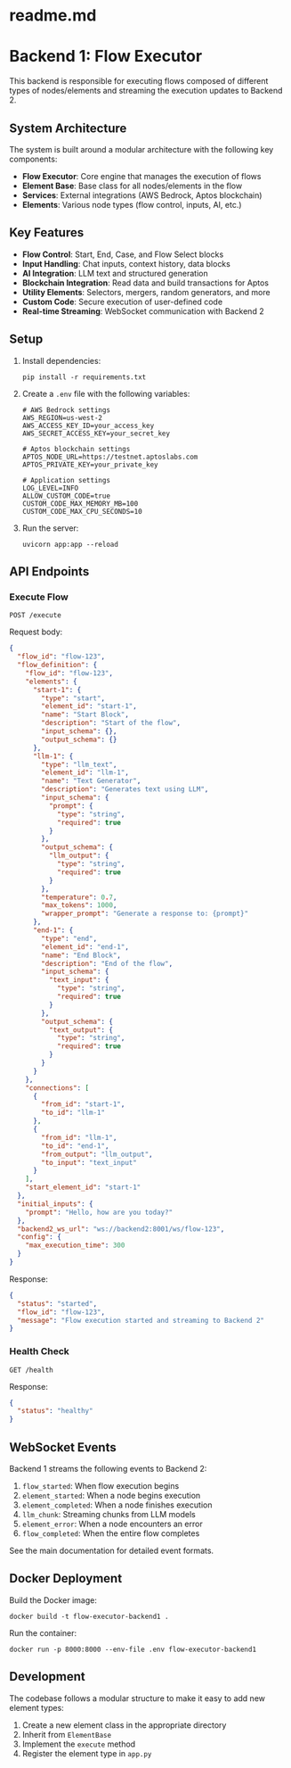 # readme.md

# Backend 1: Flow Executor

This backend is responsible for executing flows composed of different types of nodes/elements and streaming the execution updates to Backend 2.

## System Architecture

The system is built around a modular architecture with the following key components:

- **Flow Executor**: Core engine that manages the execution of flows
- **Element Base**: Base class for all nodes/elements in the flow
- **Services**: External integrations (AWS Bedrock, Aptos blockchain)
- **Elements**: Various node types (flow control, inputs, AI, etc.)

## Key Features

- **Flow Control**: Start, End, Case, and Flow Select blocks
- **Input Handling**: Chat inputs, context history, data blocks
- **AI Integration**: LLM text and structured generation
- **Blockchain Integration**: Read data and build transactions for Aptos
- **Utility Elements**: Selectors, mergers, random generators, and more
- **Custom Code**: Secure execution of user-defined code
- **Real-time Streaming**: WebSocket communication with Backend 2

## Setup

1. Install dependencies:
   ```
   pip install -r requirements.txt
   ```

2. Create a `.env` file with the following variables:
   ```
   # AWS Bedrock settings
   AWS_REGION=us-west-2
   AWS_ACCESS_KEY_ID=your_access_key
   AWS_SECRET_ACCESS_KEY=your_secret_key
   
   # Aptos blockchain settings
   APTOS_NODE_URL=https://testnet.aptoslabs.com
   APTOS_PRIVATE_KEY=your_private_key
   
   # Application settings
   LOG_LEVEL=INFO
   ALLOW_CUSTOM_CODE=true
   CUSTOM_CODE_MAX_MEMORY_MB=100
   CUSTOM_CODE_MAX_CPU_SECONDS=10
   ```

3. Run the server:
   ```
   uvicorn app:app --reload
   ```

## API Endpoints

### Execute Flow

```
POST /execute
```

Request body:
```json
{
  "flow_id": "flow-123",
  "flow_definition": {
    "flow_id": "flow-123",
    "elements": {
      "start-1": {
        "type": "start",
        "element_id": "start-1",
        "name": "Start Block",
        "description": "Start of the flow",
        "input_schema": {},
        "output_schema": {}
      },
      "llm-1": {
        "type": "llm_text",
        "element_id": "llm-1",
        "name": "Text Generator",
        "description": "Generates text using LLM",
        "input_schema": {
          "prompt": {
            "type": "string",
            "required": true
          }
        },
        "output_schema": {
          "llm_output": {
            "type": "string",
            "required": true
          }
        },
        "temperature": 0.7,
        "max_tokens": 1000,
        "wrapper_prompt": "Generate a response to: {prompt}"
      },
      "end-1": {
        "type": "end",
        "element_id": "end-1",
        "name": "End Block",
        "description": "End of the flow",
        "input_schema": {
          "text_input": {
            "type": "string",
            "required": true
          }
        },
        "output_schema": {
          "text_output": {
            "type": "string",
            "required": true
          }
        }
      }
    },
    "connections": [
      {
        "from_id": "start-1",
        "to_id": "llm-1"
      },
      {
        "from_id": "llm-1",
        "to_id": "end-1",
        "from_output": "llm_output",
        "to_input": "text_input"
      }
    ],
    "start_element_id": "start-1"
  },
  "initial_inputs": {
    "prompt": "Hello, how are you today?"
  },
  "backend2_ws_url": "ws://backend2:8001/ws/flow-123",
  "config": {
    "max_execution_time": 300
  }
}
```

Response:
```json
{
  "status": "started",
  "flow_id": "flow-123",
  "message": "Flow execution started and streaming to Backend 2"
}
```

### Health Check

```
GET /health
```

Response:
```json
{
  "status": "healthy"
}
```

## WebSocket Events

Backend 1 streams the following events to Backend 2:

1. `flow_started`: When flow execution begins
2. `element_started`: When a node begins execution
3. `element_completed`: When a node finishes execution
4. `llm_chunk`: Streaming chunks from LLM models
5. `element_error`: When a node encounters an error
6. `flow_completed`: When the entire flow completes

See the main documentation for detailed event formats.

## Docker Deployment

Build the Docker image:
```
docker build -t flow-executor-backend1 .
```

Run the container:
```
docker run -p 8000:8000 --env-file .env flow-executor-backend1
```

## Development

The codebase follows a modular structure to make it easy to add new element types:

1. Create a new element class in the appropriate directory
2. Inherit from `ElementBase`
3. Implement the `execute` method
4. Register the element type in `app.py`
